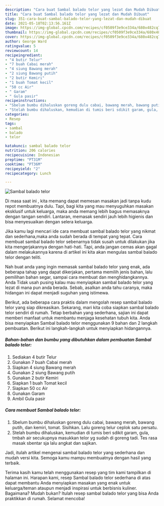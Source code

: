 ```yaml
---
description: "Cara buat Sambal balado telor yang lezat dan Mudah Dibuat"
title: "Cara buat Sambal balado telor yang lezat dan Mudah Dibuat"
slug: 351-cara-buat-sambal-balado-telor-yang-lezat-dan-mudah-dibuat
date: 2021-05-18T02:13:56.161Z
image: https://img-global.cpcdn.com/recipes/cf0509f3e9ce334a/680x482cq70/sambal-balado-telor-foto-resep-utama.jpg
thumbnail: https://img-global.cpcdn.com/recipes/cf0509f3e9ce334a/680x482cq70/sambal-balado-telor-foto-resep-utama.jpg
cover: https://img-global.cpcdn.com/recipes/cf0509f3e9ce334a/680x482cq70/sambal-balado-telor-foto-resep-utama.jpg
author: George Ward
ratingvalue: 5
reviewcount: 14
recipeingredient:
- "4 butir Telur"
- "7 buah Cabai merah"
- "4 siung Bawang merah"
- "2 siung Bawang putih"
- "2 butir Kemiri"
- "1 buah Tomat kecil"
- "50 cc Air"
- " Garam"
- " Gula pasir"
recipeinstructions:
- "Sbelum bumbu dihaluskan goreng dulu cabai, bawang merah, bawang putih, dan kemiri, tomat. Sisihkan. Lalu goreng telur ceplok satu persatu."
- "Stelah bumbu dihaluskan, kemudian di tumis beri sdikit garam, gula, tmbah air secukupnya masukkan telor yg sudah di goreng tadi. Tes rasa masak sbentar sja lalu angkat dan sajikan."
categories:
- Resep
tags:
- sambal
- balado
- telor

katakunci: sambal balado telor 
nutrition: 206 calories
recipecuisine: Indonesian
preptime: "PT31M"
cooktime: "PT36M"
recipeyield: "2"
recipecategory: Lunch

---
```



![Sambal balado telor](https://img-global.cpcdn.com/recipes/cf0509f3e9ce334a/680x482cq70/sambal-balado-telor-foto-resep-utama.jpg)

Di masa  saat ini , kita memang dapat memesan masakan jadi tanpa kudu repot membuatnya dulu. Tapi, bagi kita yang mau menyuguhkan masakan eksklusif untuk keluarga, maka anda memang lebih bagus memasaknya dengan tangan sendiri. Lantaran, memasak sendiri jauh lebih higienis dan bisa menyesuaikan dengan selera keluarga.

Jika kamu lagi mencari ide cara membuat sambal balado telor yang nikmat dan sederhana,maka anda sudah berada di tempat yang tepat. Cara membuat sambal balado telor  sebenarnya tidak susah untuk dilakukan jika kita mengerjakannya dengan hati-hati. Tapi, anda jangan cemas akan gagal dalam melakukannya 
karena di artikel ini kita akan mengulas sambal balado telor dengan teliti.  



Nah buat anda yang ingin memasak sambal balado telor yang enak, ada beberapa tahap yang dapat dikerjakan, pertama memilih jenis bahan, lalu pemilihan bahan segar, sampai cara membuat dan menghidangkannya. Anda Tidak usah pusing kalau mau menyiapkan sambal balado telor yang lezat di mana pun anda berada. Sebab, asalkan anda  tahu caranya, maka hidangan ini dapat menjadi suguhan yang istimewa.

Berikut, ada beberapa cara praktis  dalam mengolah resep sambal balado telor yang siap dikreasikan. Sekarang, mari kita coba siapkan sambal balado telor sendiri di rumah. Tetap berbahan yang sederhana, sajian ini dapat memberi manfaat untuk membantu menjaga kesehatan tubuh kita. Anda bisa menyiapkan Sambal balado telor menggunakan 9 bahan dan 2 langkah pembuatan. Berikut ini langkah-langkah untuk menyiapkan hidangannya.

<!--inarticleads1-->

##### Bahan-bahan dan bumbu yang dibutuhkan dalam pembuatan Sambal balado telor:

1. Sediakan 4 butir Telur
1. Gunakan 7 buah Cabai merah
1. Siapkan 4 siung Bawang merah
1. Gunakan 2 siung Bawang putih
1. Gunakan 2 butir Kemiri
1. Siapkan 1 buah Tomat kecil
1. Siapkan 50 cc Air
1. Gunakan  Garam
1. Ambil  Gula pasir




<!--inarticleads2-->

##### Cara membuat Sambal balado telor:

1. Sbelum bumbu dihaluskan goreng dulu cabai, bawang merah, bawang putih, dan kemiri, tomat. Sisihkan. Lalu goreng telur ceplok satu persatu.
1. Stelah bumbu dihaluskan, kemudian di tumis beri sdikit garam, gula, tmbah air secukupnya masukkan telor yg sudah di goreng tadi. Tes rasa masak sbentar sja lalu angkat dan sajikan.




Jadi, itulah artikel mengenai  sambal balado telor  yang sederhana dan mudah versi kita. Semoga kamu mampu membuatnya dengan hasil yang terbaik. 

Terima kasih kamu telah menggunakan resep yang tim kami tampilkan di halaman ini. Harapan kami, resep  Sambal balado telor sederhana di atas dapat membantu Anda menyiapkan masakan yang enak untuk keluarga/teman ataupun menjadi inspirasi untuk berbisnis kuliner. Bagaimana? Mudah bukan? Itulah resep sambal balado telor yang bisa Anda praktikkan di rumah. Selamat mencoba!

